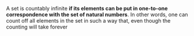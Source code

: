 A set is countably infinite **if its elements can be put in one-to-one correspondence with the set of natural numbers**. In other words, one can count off all elements in the set in such a way that, even though the counting will take forever